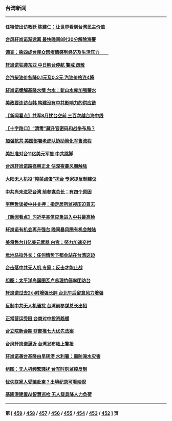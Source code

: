 ### 台湾新闻
---
#### [任特使出访教廷 陈建仁：让世界看到台湾民主价值](../../pages/ncid1349361/n13817207.md) 
#### [台风轩岚诺渐远离 最快晚间8时30分解除海警](../../pages/ncid1349361/n13817197.md) 
#### [调查：逾四成台民众因疫情感到经济及生活压力　　](../../pages/ncid1349361/n13817193.md) 
#### [轩岚诺狂袭东亚 中日韩台停航 警戒 疏散](../../pages/ncid1349361/n13817187.md) 
#### [台汽柴油价各降0.1元及0.2元 汽油价格连4降](../../pages/ncid1349361/n13817159.md) 
#### [轩岚诺缓解基隆水情 台水：新山水库加强蓄水](../../pages/ncid1349361/n13817155.md) 
#### [美政要连访台韩 构建没有中共影响力的供应链](../../pages/ncid1349361/n13817079.md) 
#### [【新闻看点】共军8月扰台空前 三百次越台海中线](../../pages/ncid1349361/n13817009.md) 
#### [【十字路口】“清零”藏升官密码和战争布局？](../../pages/ncid1349361/n13816853.md) 
#### [加强抗共 美国部署老虎队协助简化军售流程](../../pages/ncid1349361/n13816978.md) 
#### [美批准对台11亿美元军售 中共跳脚](../../pages/ncid1349361/n13816926.md) 
#### [台风轩岚诺路径朝正北 估深夜暴风圈触陆](../../pages/ncid1349361/n13816907.md) 
#### [大陆无人机投“榨菜卤蛋”扰台 专家提反制建议](../../pages/ncid1349361/n13816684.md) 
#### [中共尚未进犯台湾 前参谋总长：有四个原因](../../pages/ncid1349361/n13816751.md) 
#### [李明哲谈被中共关押：指定居所监视压迫意志](../../pages/ncid1349361/n13816715.md) 
#### [【新闻看点】习近平亲信应勇进入中共最高检](../../pages/ncid1349361/n13816481.md) 
#### [轩岚诺有机会再升强台 晚间暴风圈有机会触陆](../../pages/ncid1349361/n13816658.md) 
#### [美将售台11亿美元武器 白宫：努力加速交付](../../pages/ncid1349361/n13816609.md) 
#### [危地马拉外长：任何情势下都会站在台湾这边](../../pages/ncid1349361/n13816582.md) 
#### [台击落中共无人机 专家：反击才能止战](../../pages/ncid1349361/n13816357.md) 
#### [组图：太平洋岛国图瓦卢总理伉俪率团访台](../../pages/ncid1349361/n13816546.md) 
#### [轩岚诺过去2小时增强长胖 台北午后留意风力增强](../../pages/ncid1349361/n13816537.md) 
#### [反制中共无人机骚扰 台湾前参谋总长出招](../../pages/ncid1349361/n13816415.md) 
#### [正常营运受阻 台商对中投资趋缓](../../pages/ncid1349361/n13816456.md) 
#### [台立院新会期 财部推七大优先法案](../../pages/ncid1349361/n13816485.md) 
#### [台风轩岚诺逼近 台湾发布陆上警报](../../pages/ncid1349361/n13816409.md) 
#### [轩岚诺袭台基隆由旱转涝 水利署：需防淹水灾害](../../pages/ncid1349361/n13816075.md) 
#### [组图：无人机频繁骚扰 台军时刻监控反制](../../pages/ncid1349361/n13816197.md) 
#### [忧失联家人受骗赴柬？出境纪录可看端倪](../../pages/ncid1349361/n13816349.md) 
#### [基隆港建置AI智慧巡检 无人载具降人力负荷](../../pages/ncid1349361/n13816346.md) 

---
#### 第 [ [459](./459.md) / [458](./458.md) / [457](./457.md) / [456](./456.md) / [455](./455.md) / [454](./454.md) / [453](./453.md) / [452](./452.md) ] 页
